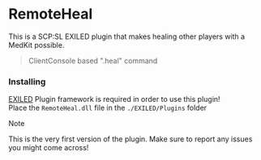 # RemoteHeal
This is a SCP:SL EXILED plugin that makes healing other players with a MedKit possible. <br>
> ClientConsole based ".heal" command
### Installing
[EXILED](https://github.com/Exiled-Team/EXILED) Plugin framework is required in order to use this plugin!<br>
Place the `RemoteHeal.dll` file in the `./EXILED/Plugins` folder <br>
> [!NOTE]
> This is the very first version of the plugin. Make sure to report any issues you might come across!